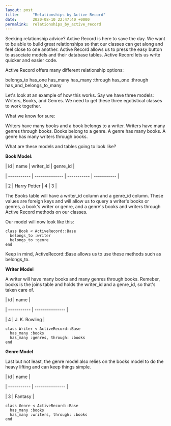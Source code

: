 ```yaml
---
layout: post
title:      "Relationships by Active Record"
date:       2020-08-10 22:47:40 +0000
permalink:  relationships_by_active_record
---
```



Seeking relationship advice? Active Record is here to save the day. We want to be able to build great relationships so that our classes can get along and feel close to one another. Active Record allows us to press the easy button to associate models and their database tables. Active Record lets us write quicker and easier code.

Active Record offers many different relationship options:

belongs_to
has_one
has_many
has_many :through
has_one :through
has_and_belongs_to_many

Let's look at an example of how this works. Say we have three models: Writers, Books, and Genres. We need to get these three egotistical classes to work together. 

What we know for sure:

Writers have many books and a book belongs to a writer.
Writers have many genres through books.
Books belong to a genre.
A genre has many books.
A genre has many writers through books.

What are these models and tables going to look like?

**Book Model:**


| id              | name           | writer_id   | genre_id  |

| ----------- | -------------- | ----------- | ----------- |

| 2              | Harry Potter | 4               | 3              |

   
The Books table will have a writer_id column and a genre_id column. These values are foreign keys and will allow us to query a writer's books or genres, a book's writer or genre, and a genre's books and writers through Active Record methods on our classes. 

Our model will now look like this:

```
class Book < ActiveRecord::Base
  belongs_to :writer
  belongs_to :genre
end
```

Keep in mind, ActiveRecord::Base allows us to use these methods such as belongs_to.

**Writer Model**

A writer will have many books and many genres through books. Remeber, books is the joins table and holds the writer_id and a genre_id, so that's taken care of.

| id              | name            | 

| ----------- | --------------- |

| 4              | J. K. Rowling |


```
class Writer < ActiveRecord::Base
  has_many :books
  has_many :genres, through: :books
end
```

**Genre Model**

Last but not least, the genre model also relies on the books model to do the heavy lifting and can keep things simple.

| id              | name            | 

| ----------- | --------------- |

| 3              | Fantasy         |

```
class Genre < ActiveRecord::Base
  has_many :books
  has_many :writers, through: :books
end
```


